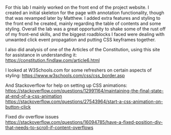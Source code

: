 For this lab I mainly worked on the front end of the project website. I created an initial skeleton for the page with annotation functionality, 
though that was revamped later by Matthew. I added extra features and styling to the front end he created, mainly regarding the table of contents and some styling.
 Overall the lab was a great opportunity to shake some of the rust off of my front-end skills, 
and the biggest roadblocks I faced were dealing with unwanted click event propagation and putting CSS keyframes together.

I also did analysis of one of the Articles of the Constitution, using this site for assistance in understanding it:
https://constitution.findlaw.com/article6.html

I looked at W3Schools.com for some refreshers on certain aspects of styling:
https://www.w3schools.com/css/css_border.asp

And Stackoverflow for help on setting up CSS animations:
https://stackoverflow.com/questions/12991164/maintaining-the-final-state-at-end-of-a-css-animation
https://stackoverflow.com/questions/27543964/start-a-css-animation-on-button-click

Fixed div overflow issues 
https://stackoverflow.com/questions/16094785/have-a-fixed-position-div-that-needs-to-scroll-if-content-overflows
